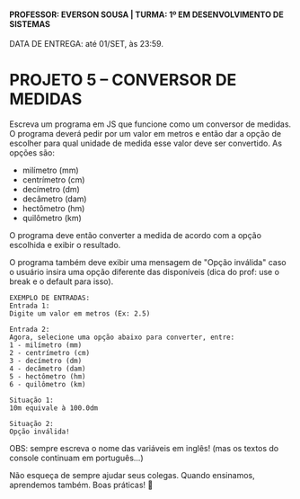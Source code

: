 #### PROFESSOR: EVERSON SOUSA | TURMA: 1º EM DESENVOLVIMENTO DE SISTEMAS

DATA DE ENTREGA: até 01/SET, às 23:59.
# PROJETO 5 – CONVERSOR DE MEDIDAS

Escreva um programa em JS que funcione como um conversor de medidas. O programa deverá pedir por um valor em metros e então dar a opção de escolher para qual unidade de medida esse valor deve ser convertido. As opções são:
- milímetro (mm)
- centrímetro (cm)
- decímetro (dm)
- decâmetro (dam)
- hectômetro (hm)
- quilômetro (km)

O programa deve então converter a medida de acordo com a opção escolhida e exibir o resultado.

O programa também deve exibir uma mensagem de "Opção inválida" caso o usuário insira uma opção diferente das disponíveis (dica do prof: use o break e o default para isso).

```
EXEMPLO DE ENTRADAS:
Entrada 1:
Digite um valor em metros (Ex: 2.5)

Entrada 2:
Agora, selecione uma opção abaixo para converter, entre:
1 - milímetro (mm)
2 - centrímetro (cm)
3 - decímetro (dm)
4 - decâmetro (dam)
5 - hectômetro (hm)
6 - quilômetro (km)

Situação 1:
10m equivale à 100.0dm

Situação 2:
Opção inválida!
```

OBS: sempre escreva o nome das variáveis em inglês! (mas os textos do console continuam em português...)

Não esqueça de sempre ajudar seus colegas. Quando ensinamos, aprendemos também.
Boas práticas! :call_me_hand: